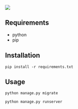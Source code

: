 ![](static/💵_Sentiment_Trader💱.png)

## Requirements
- python
- pip

## Installation
```shell
pip install -r requirements.txt
```

## Usage
```shell
python manage.py migrate
```
```shell
python manage.py runserver
```
